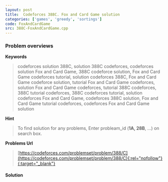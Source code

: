 ```yaml
---
layout: post
title:  Codeforces 388C. Fox and Card Game solution
categories: ['games', 'greedy', 'sortings']
code: FoxAndCardGame
src: 388C-FoxAndCardGame.cpp
---
```

### **Problem overviews**

**Keywords**
> codeforces solution 388C, solution 388C codeforces, codeforces solution Fox and Card Game, 388C codeforce solution, Fox and Card Game codeforces tutorial, solution codeforces 388C, Fox and Card Game codeforce solution, tutorial Fox and Card Game codeforces, solution Fox and Card Game codeforces, tutorial 388C codeforces, 388C tutorial codeforces, 388C codeforces tutorial, solution codeforces Fox and Card Game, codeforces 388C solution, Fox and Card Game tutorial codeforces, codeforces Fox and Card Game solution

**Hint**
> To find solution for any problems, Enter probleam_id (**1A, 28B**, ...) on search box. 

**Problems Url**
> [https://codeforces.com/problemset/problem/388/C](https://codeforces.com/problemset/problem/388/C){:rel="nofollow"}{:target="_blank"}

#### **Solution**



